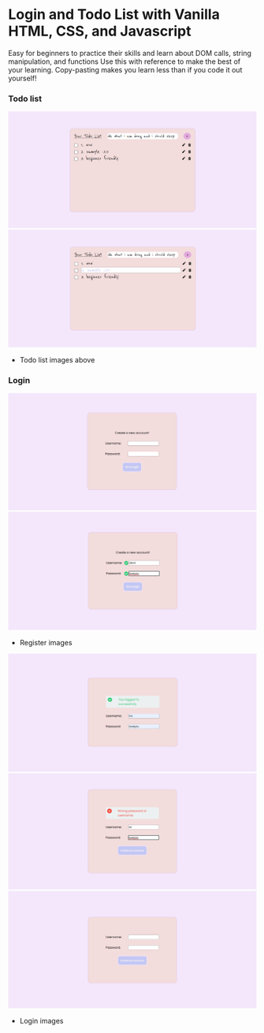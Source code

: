 # Login and Todo List with Vanilla HTML, CSS, and Javascript
Easy for beginners to practice their skills and learn about DOM calls, string manipulation, and functions
Use this with reference to make the best of your learning.
Copy-pasting makes you learn less than if you code it out yourself!

### Todo list
![Alt text](https://github.com/ZoeyKuan/simple-todo-and-login/blob/main/demoimages/todolist.png "Todo list demo")
![Alt text](https://github.com/ZoeyKuan/simple-todo-and-login/blob/main/demoimages/edit-task.png "Editing a task in todo list")
 - Todo list images above

### Login
![Alt text](https://github.com/ZoeyKuan/simple-todo-and-login/blob/main/demoimages/register.png "Register page")
![Alt text](https://github.com/ZoeyKuan/simple-todo-and-login/blob/main/demoimages/registered-successfully.png "Registering successfully")
 - Register images

![Alt text](https://github.com/ZoeyKuan/simple-todo-and-login/blob/main/demoimages/login.png "Login successfully")
![Alt text](https://github.com/ZoeyKuan/simple-todo-and-login/blob/main/demoimages/login-error-msg.png "Unsuccessful login")
![Alt text](https://github.com/ZoeyKuan/simple-todo-and-login/blob/main/demoimages/login-noaccount.png "Login page")
 - Login images
